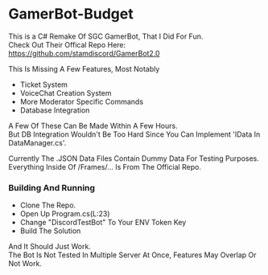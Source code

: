 # GamerBot-Budget
This is a C# Remake Of SGC GamerBot, That I Did For Fun.  
Check Out Their Offical Repo Here: https://github.com/stamdiscord/GamerBot2.0  

This Is Missing A Few Features, Most Notably  
* Ticket System
* VoiceChat Creation System
* More Moderator Specific Commands
* Database Integration

A Few Of These Can Be Made Within A Few Hours.  
But DB Integration Wouldn't Be Too Hard Since You Can Implement 'IData In DataManager.cs'.  

Currently The .JSON Data Files Contain Dummy Data For Testing Purposes.  
Everything Inside Of /Frames/... Is From The Official Repo.

### Building And Running
* Clone The Repo.  
* Open Up Program.cs(L:23)  
* Change "DiscordTestBot" To Your ENV Token Key
* Build The Solution

And It Should Just Work.  
The Bot Is Not Tested In Multiple Server At Once, Features May Overlap Or Not Work.
